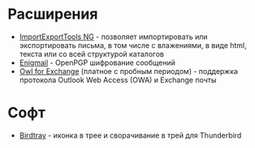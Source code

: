 # Расширения
* [ImportExportTools NG](https://addons.thunderbird.net/en-US/thunderbird/addon/importexporttools-ng) - позволяет импортировать или экспортировать письма, в том числе с влажениями, в виде html, текста или со всей структурой каталогов
* [Enigmail](https://addons.thunderbird.net/en-US/thunderbird/addon/enigmail) - OpenPGP шифрование сообщений
* [Owl for Exchange](https://addons.thunderbird.net/en-US/thunderbird/addon/owl-for-exchange/) (платное с пробным периодом) - поддержка протокола Outlook Web Access (OWA) и Exchange почты

# Софт
* [Birdtray](https://github.com/gyunaev/birdtray) - иконка в трее и сворачивание в трей для Thunderbird